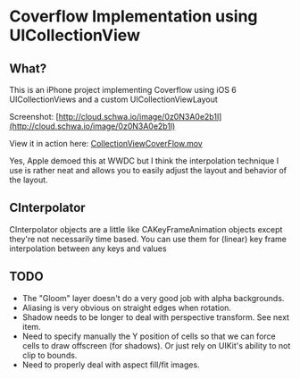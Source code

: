 # Coverflow Implementation using UICollectionView

## What?

This is an iPhone project implementing Coverflow using iOS 6 UICollectionViews and a custom UICollectionViewLayout

Screenshot: [http://cloud.schwa.io/image/0z0N3A0e2b1l](http://cloud.schwa.io/image/0z0N3A0e2b1l)

View it in action here: [CollectionViewCoverFlow.mov](http://cloud.schwa.io/1120003t3N2Y)

Yes, Apple demoed this at WWDC but I think the interpolation technique I use is rather neat and allows you to easily adjust the layout and behavior of the layout.

## CInterpolator

CInterpolator objects are a little like CAKeyFrameAnimation objects except they're not necessarily time based. You can use them for (linear) key frame interpolation between any keys and values

## TODO

* The "Gloom" layer doesn't do a very good job with alpha backgrounds.
* Aliasing is very obvious on straight edges when rotation.
* Shadow needs to be longer to deal with perspective transform. See next item.
* Need to specify manually the Y position of cells so that we can force cells to draw offscreen (for shadows). Or just rely on UIKit's ability to not clip to bounds.
* Need to properly deal with aspect fill/fit images.
